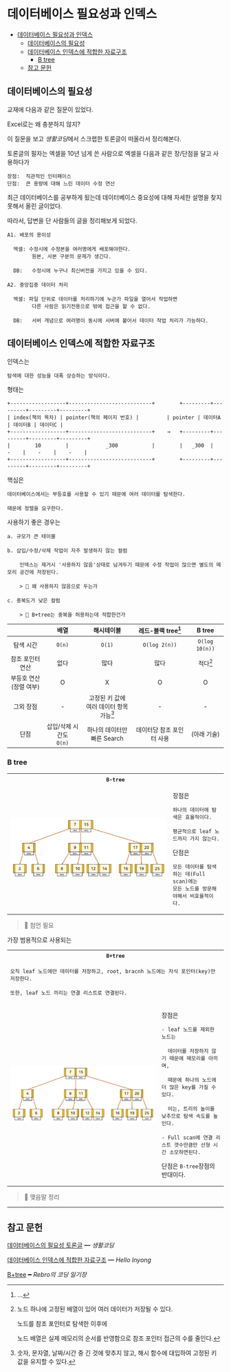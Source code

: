 # 데이터베이스 필요성과 인덱스

- [데이터베이스 필요성과 인덱스](#데이터베이스-필요성과-인덱스)
  - [데이터베이스의 필요성](#데이터베이스의-필요성)
  - [데이터베이스 인덱스에 적합한 자료구조](#데이터베이스-인덱스에-적합한-자료구조)
    - [B tree](#b-tree)
  - [참고 문헌](#참고-문헌)

## 데이터베이스의 필요성

교재에 다음과 같은 질문이 있었다.

<dl><dt>
Excel로는 왜 충분하지 않지?
</dt></dl>

이 질문을 보고 *생활코딩*에서 스크랩한 토론글이 떠올라서 정리해본다.

토론글의 필자는 엑셀을 10년 넘게 쓴 사람으로 엑셀을 다음과 같은 장/단점을 달고 사용하다가 

    장점:  직관적인 인터페이스
    단점:  큰 용량에 대해 느린 데이터 수정 연산

최근 데이터베이스를 공부하게 됬는데 데이터베이스 중요성에 대해 자세한 설명을 찾지 못해서 올린 글이었다.

따라서, 답변을 단 사람들의 글을 정리해보게 되었다.

    A1. 배포의 용이성
      
      엑셀: 수정시에 수정본을 여러명에게 배포해야한다.
            원본, 사본 구분의 문제가 생긴다.

      DB:   수정시에 누구나 최신버전을 가지고 있을 수 있다.

    A2. 중앙집중 데이터 처리

      엑셀: 파일 단위로 데이터를 처리하기에 누군가 파일을 열어서 작업하면
            다른 사람은 읽기전용으로 밖에 접근을 할 수 없다.

      DB:   서버 개념으로 여러명이 동시에 서버에 붙어서 데이터 작업 처리가 가능하다.

## 데이터베이스 인덱스에 적합한 자료구조

인덱스는

    탐색에 대한 성능을 대폭 상승하는 방식이다.

형태는

    +------------------+---------------------------+        +---------+---------+---------+---------+
    | index(책의 목차) | pointer(책의 페이지 번호) |         | pointer | 데이터A | 데이터B | 데이터C |
    +------------------+---------------------------+    →   +---------+---------+---------+---------+
    |        10        |            _300           |        |   _300  |    -    |    -    |    -    |
    +------------------+---------------------------+        +---------+---------+---------+---------+

핵심은

    데이터베이스에서는 부등호를 사용할 수 있기 때문에 여러 데이터를 탐색한다.

    때문에 정렬을 요구한다.

사용하기 좋은 경우는

    a. 규모가 큰 테이블

    b. 삽입/수정/삭제 작업이 자주 발생하지 않는 컬럼

        인덱스는 제거시 '사용하지 않음'상태로 남겨두기 때문에 수정 작업이 많으면 별도의 메모리 공간에 저장된다.

        > 🤔 왜 사용하지 않음으로 두는가

    c. 중복도가 낮은 컬럼

        > 🤔 B+tree는 중복을 허용하는데 적합한건가

|  | 배열 | 해시테이블 | 레드-블랙 tree[^RedBlack-tree] | B tree |
|:---:|:---:|:---:|:---:|:---:|
| 탐색 시간 | `O(n)` | `O(1)` | `O(log 2(n))` | `O(log 10(n))` |
| 참조 포인터 연산 | 없다 | 많다 | 많다 | 적다[^less-reference] |
| 부등호 연산<br>(정렬 여부) | O | X | O | O |
| 그외 장점 | - | 고정된 키 값에 <br>여러 데이터 항목 가능[^multiple-data-type] | - | - |
| 단점 | 삽입/삭제 시간도<br>`O(n)` | 하나의 데이터만 <br>빠른 Search | 데이터당 참조 포인터 사용 | (아래 기술) |

[^multiple-data-type]: 숫자, 문자열, 날짜/시간 중 긴 것에 맞추지 않고, 해시 함수에 대입하여 고정된 키 값을 유지할 수 있다.

[^RedBlack-tree]: ...
    
[^less-reference]: 노드 하나에 고정된 배열이 있어 여러 데이터가 저장될 수 있다.
    
    노드를 참조 포인터로 탐색한 이후에 

    노드 배열은 실제 메모리의 순서를 반영함으로 참조 포인터 접근의 수를 줄인다.

### B tree

<table>
    <tr>
        <th colspan="2"><code>B-tree</code></th>
    </tr>
    <tr>
        <td>
            <img src="assets/b-tree.png"/>
        </td>
        <td>
<p>

장점은

    하나의 데이터에 탐색은 효율적이다.

    평균적으로 leaf 노드까지 가지 않는다.

단점은

    모든 데이터를 탐색하는 데(Full scan)에는 
    모든 노드를 방문해야해서 비효율적이다.
</p>
        </td>
    </tr>
</table>

> 🤔 첨언 필요

가장 범용적으로 사용되는

<table>
    <tr>
        <th colspan="2"><code>B+tree</code></th>
    </tr>
    <tr>
        <td colspan="2">
<p>

    오직 leaf 노드에만 데이터를 저장하고, root, bracnh 노드에는 자식 포인터(key)만 저장한다.

    또한, leaf 노드 끼리는 연결 리스트로 연결된다.
</p>
        </td>
    </tr>
    <tr>
        <td>
            <img src="assets/b-tree.png"/>
        </td>
        <td>
<p>

장점은

    - leaf 노드를 제외한 노드는 
    
      데이터를 저장하지 않기 때문에 메모리를 아끼며,

      때문에 하나의 노드에 더 많은 key를 가질 수 있다.

      이는, 트리의 높이를 낮추므로 탐색 속도를 높인다.

    - Full scan에 연결 리스트 갯수만큼만 선형 시간 소모하면된다.

단점은 `B-tree`장점의 반대이다.
</p>
        </td>
    </tr>
</table>    


> 🤔 맺음말 정리

<hr/>

## 참고 문헌

[데이터베이스의 필요성 토론글](https://www.facebook.com/groups/codingeverybody/posts/6454403514600130/) ━ *생활코딩*

[데이터베이스 인덱스에 적합한 자료구조](https://helloinyong.tistory.com/296) ━ *Hello Inyong*

[B+tree](https://rebro.kr/167) ━ *Rebro의 코딩 일기장*